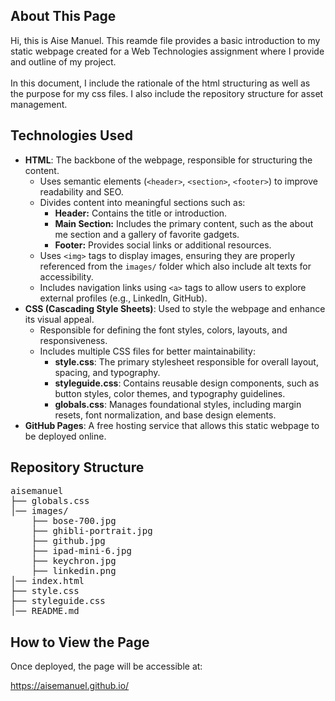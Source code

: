 <h2>About This Page</h2>
<p>Hi, this is Aise Manuel. This reamde file provides a basic introduction to my static webpage created for a Web Technologies assignment where I provide and outline of my project.<br/><br/>
In this document, I include the rationale of the html structuring as well as the purpose for my css files. I also include the repository structure for asset management.</p>

<h2>Technologies Used</h2>
<ul>
    <li><strong>HTML</strong>: The backbone of the webpage, responsible for structuring the content.
        <ul>
            <li>Uses semantic elements (<code>&lt;header&gt;</code>, <code>&lt;section&gt;</code>, <code>&lt;footer&gt;</code>) to improve readability and SEO.</li>
            <li>Divides content into meaningful sections such as:
                <ul>
                    <li><strong>Header:</strong> Contains the title or introduction.</li>
                    <li><strong>Main Section:</strong> Includes the primary content, such as the about me section and a gallery of favorite gadgets.</li>
                    <li><strong>Footer:</strong> Provides social links or additional resources.</li>
                </ul>
            </li>
            <li>Uses <code>&lt;img&gt;</code> tags to display images, ensuring they are properly referenced from the <code>images/</code> folder which also include alt texts for accessibility.</li>
            <li>Includes navigation links using <code>&lt;a&gt;</code> tags to allow users to explore external profiles (e.g., LinkedIn, GitHub).</li>
        </ul>
    </li>
    <li><strong>CSS (Cascading Style Sheets)</strong>: Used to style the webpage and enhance its visual appeal.
        <ul>
            <li>Responsible for defining the font styles, colors, layouts, and responsiveness.</li>
            <li>Includes multiple CSS files for better maintainability:
                <ul>
                    <li><strong>style.css</strong>: The primary stylesheet responsible for overall layout, spacing, and typography.</li>
                    <li><strong>styleguide.css</strong>: Contains reusable design components, such as button styles, color themes, and typography guidelines.</li>
                    <li><strong>globals.css</strong>: Manages foundational styles, including margin resets, font normalization, and base design elements.</li>
                </ul>
            </li>
        </ul>
    </li>
<li><strong>GitHub Pages</strong>: A free hosting service that allows this static webpage to be deployed online.</li>
</ul>


<h2>Repository Structure</h2>
<pre>
aisemanuel
├── globals.css       
│── images/           
    ├── bose-700.jpg
    ├── ghibli-portrait.jpg
    ├── github.jpg
    ├── ipad-mini-6.jpg
    ├── keychron.jpg
    ├── linkedin.png
│── index.html        
├── style.css         
├── styleguide.css    
│── README.md        
</pre>

<h2>How to View the Page</h2>
<p>Once deployed, the page will be accessible at:</p>
<p><a href="https://aisemanuel.github.io/" target="_blank">https://aisemanuel.github.io/</a></p>
